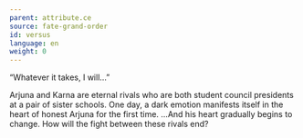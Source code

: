 ```yaml
---
parent: attribute.ce
source: fate-grand-order
id: versus
language: en
weight: 0
---
```


“Whatever it takes, I will…”

Arjuna and Karna are eternal rivals who are both student council presidents at a pair of sister schools.
One day, a dark emotion manifests itself in the heart of honest Arjuna for the first time.
…And his heart gradually begins to change.
How will the fight between these rivals end?
